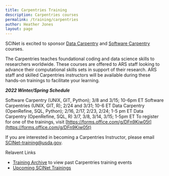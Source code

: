 ```yaml
---
title: Carpentries Training
description: Carpentries courses 
permalink: /training/carpentries
author: Heather Jones
layout: page
---
```


SCINet is excited to sponsor [Data Carpentry](https://datacarpentry.org/ecology-workshop/) and [Software Carpentry](https://software-carpentry.org/lessons/) courses.

The Carpentries teaches foundational coding and data science skills to researchers worldwide. These courses are offered to ARS staff looking to advance their computational skills sets in support of their research. ARS staff and skilled Carpentries instructors will be available during these hands-on trainings to facilitate your learning. 


***2022 Winter/Spring Schedule***

Software Carpentry (UNIX, GIT, Python);  3/8 and 3/15; 10-6pm ET
Software Carpentries (UNIX, GIT, R);  2/24 and 3/31; 10-6 ET 
Data Carpentry (OpenRefine, SQL, Python);  2/16, 2/17, 2/23, 2/24;  1-5 pm ET
Data Carpentry (OpenRefine, SQL, R)  3/7, 3/8, 3/14, 3/15; 1-5pm ET
To register for one of the trainings, visit [https://forms.office.com/g/DFn9Kiw05t](https://forms.office.com/g/DFn9Kiw05t)

If you are interested in becoming a Carpentries Instructor, please email SCINet-training@usda.gov.


Relavent Links
- [Training Archive](https://scinet.usda.gov/training-archive/) to view past Carpentries training events
- [Upcoming SCINet Trainings](https://scinet.usda.gov/training/training_event)

